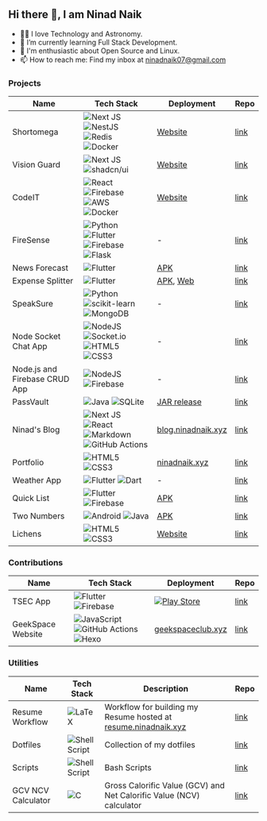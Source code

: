 ## Hi there 👋, I am Ninad Naik

- 👨‍💻 I love Technology and Astronomy.
- 🌱 I’m currently learning Full Stack Development.
- 🐧 I'm enthusiastic about Open Source and Linux.
- 📫 How to reach me: Find my inbox at <a href="mailto:ninadnaik07&commat;gmail.com" target="_blank" rel="noopener noreferrer">ninadnaik07&commat;gmail.com</a>

### Projects

| Name                          | Tech Stack                                                                                                                                                                                                                                                                                                                                                                                                                                                                       | Deployment                                                                                                                                                                                                                            | Repo                                                                                                              |
| ----------------------------- | -------------------------------------------------------------------------------------------------------------------------------------------------------------------------------------------------------------------------------------------------------------------------------------------------------------------------------------------------------------------------------------------------------------------------------------------------------------------------------- | ------------------------------------------------------------------------------------------------------------------------------------------------------------------------------------------------------------------------------------- | ----------------------------------------------------------------------------------------------------------------- |
| Shortomega                    | ![Next JS](https://img.shields.io/badge/Next-black?style=for-the-badge&logo=next.js&logoColor=white) ![NestJS](https://img.shields.io/badge/nestjs-%23E0234E.svg?style=for-the-badge&logo=nestjs&logoColor=white) ![Redis](https://img.shields.io/badge/redis-%23DD0031.svg?style=for-the-badge&logo=redis&logoColor=white) <br> ![Docker](https://img.shields.io/badge/docker-%230db7ed.svg?style=for-the-badge&logo=docker&logoColor=white)                                    | <a href="https://shortomega.ninadnaik.xyz/" target="_blank" rel="noopener noreferrer">Website</a>                                                                                                                                     | <a href="https://github.com/ninadnaik10/shortomega" target="_blank" rel="noopener noreferrer">link</a>            |
| Vision Guard                  | ![Next JS](https://img.shields.io/badge/Next-black?style=for-the-badge&logo=next.js&logoColor=white) ![shadcn/ui](https://img.shields.io/badge/shadcnui-black.svg?style=for-the-badge&logo=shadcnui&logoColor=white)                                                                                                                                                                                                                                                             | <a href="https://vision-guard.vercel.app/" target="_blank" rel="noopener noreferrer">Website</a>                                                                                                                                      | <a href="https://github.com/ninadnaik10/vision-guard" target="_blank" rel="noopener noreferrer">link</a>          |
| CodeIT                        | ![React](https://img.shields.io/badge/react-%2320232a.svg?style=for-the-badge&logo=react&logoColor=%2361DAFB) ![Firebase](https://img.shields.io/badge/firebase-%23039BE5.svg?style=for-the-badge&logo=firebase) ![AWS](https://img.shields.io/badge/AWS-%23FF9900.svg?style=for-the-badge&logo=amazon-aws&logoColor=white) <br> ![Docker](https://img.shields.io/badge/docker-%230db7ed.svg?style=for-the-badge&logo=docker&logoColor=white)                                    | <a href="https://codeitonline.xyz/" target="_blank" rel="noopener noreferrer">Website</a>                                                                                                                                             | <a href="https://github.com/ninadnaik10/codeit" target="_blank" rel="noopener noreferrer">link</a>                |
| FireSense                     | ![Python](https://img.shields.io/badge/python-3670A0?style=for-the-badge&logo=python&logoColor=ffdd54) ![Flutter](https://img.shields.io/badge/Flutter-%2302569B.svg?style=for-the-badge&logo=Flutter&logoColor=white) ![Firebase](https://img.shields.io/badge/firebase-%23039BE5.svg?style=for-the-badge&logo=firebase) <br> ![Flask](https://img.shields.io/badge/flask-%23000.svg?style=for-the-badge&logo=flask&logoColor=white)                                            | -                                                                                                                                                                                                                                     | <a href="https://github.com/ninadnaik10/FireSense" target="_blank" rel="noopener noreferrer">link</a>             |
| News Forecast                 | ![Flutter](https://img.shields.io/badge/Flutter-%2302569B.svg?style=for-the-badge&logo=Flutter&logoColor=white)                                                                                                                                                                                                                                                                                                                                                                  | <a href="https://github.com/ninadnaik10/News-Forecast/releases" target="_blank" rel="noopener noreferrer">APK</a>                                                                                                                     | <a href="https://github.com/ninadnaik10/News-Forecast" target="_blank" rel="noopener noreferrer">link</a>         |
| Expense Splitter              | ![Flutter](https://img.shields.io/badge/Flutter-%2302569B.svg?style=for-the-badge&logo=Flutter&logoColor=white)                                                                                                                                                                                                                                                                                                                                                                  | <a href="https://github.com/ninadnaik10/Expense-Splitter/releases" target="_blank" rel="noopener noreferrer">APK</a>, <a href="https://ninadnaik10.github.io/expense-splitter-web/" target="_blank" rel="noopener noreferrer">Web</a> | <a href="https://github.com/ninadnaik10/Expense-Splitter" target="_blank" rel="noopener noreferrer">link</a>      |
| SpeakSure                     | ![Python](https://img.shields.io/badge/python-3670A0?style=for-the-badge&logo=python&logoColor=ffdd54) ![scikit-learn](https://img.shields.io/badge/scikit--learn-%23F7931E.svg?style=for-the-badge&logo=scikit-learn&logoColor=white) <br> ![MongoDB](https://img.shields.io/badge/MongoDB-%234ea94b.svg?style=for-the-badge&logo=mongodb&logoColor=white)                                                                                                                      | -                                                                                                                                                                                                                                     | <a href="https://github.com/ninadnaik10/SpeakSure" target="_blank" rel="noopener noreferrer">link</a>             |
| Node Socket Chat App          | ![NodeJS](https://img.shields.io/badge/node.js-6DA55F?style=for-the-badge&logo=node.js&logoColor=white) ![Socket.io](https://img.shields.io/badge/Socket.io-black?style=for-the-badge&logo=socket.io&badgeColor=010101) ![HTML5](https://img.shields.io/badge/html5-%23E34F26.svg?style=for-the-badge&logo=html5&logoColor=white) ![CSS3](https://img.shields.io/badge/css3-%231572B6.svg?style=for-the-badge&logo=css3&logoColor=white)                                         | -                                                                                                                                                                                                                                     | <a href="https://github.com/ninadnaik10/node-socket" target="_blank" rel="noopener noreferrer">link</a>           |
| Node.js and Firebase CRUD App | ![NodeJS](https://img.shields.io/badge/node.js-6DA55F?style=for-the-badge&logo=node.js&logoColor=white) ![Firebase](https://img.shields.io/badge/firebase-%23039BE5.svg?style=for-the-badge&logo=firebase)                                                                                                                                                                                                                                                                       | -                                                                                                                                                                                                                                     | <a href="https://github.com/ninadnaik10/nodejs-firebase" target="_blank" rel="noopener noreferrer">link</a>       |
| PassVault                     | ![Java](https://img.shields.io/badge/java-%23ED8B00.svg?style=for-the-badge&logo=openjdk&logoColor=white) ![SQLite](https://img.shields.io/badge/sqlite-%2307405e.svg?style=for-the-badge&logo=sqlite&logoColor=white)                                                                                                                                                                                                                                                           | <a href="https://github.com/ninadnaik10/PassVault" target="_blank" rel="noopener noreferrer">JAR release</a>                                                                                                                          | <a href="https://github.com/ninadnaik10/PassVault" target="_blank" rel="noopener noreferrer">link</a>             |
| Ninad's Blog                  | ![Next JS](https://img.shields.io/badge/Next-black?style=for-the-badge&logo=next.js&logoColor=white) ![React](https://img.shields.io/badge/react-%2320232a.svg?style=for-the-badge&logo=react&logoColor=%2361DAFB) ![Markdown](https://img.shields.io/badge/markdown-%23000000.svg?style=for-the-badge&logo=markdown&logoColor=white) <br> ![GitHub Actions](https://img.shields.io/badge/github%20actions-%232671E5.svg?style=for-the-badge&logo=githubactions&logoColor=white) | <a href="https://blog.ninadnaik.xyz/" target="_blank" rel="noopener noreferrer">blog.ninadnaik.xyz</a>                                                                                                                                | <a href="https://github.com/ninadnaik10/blog" target="_blank" rel="noopener noreferrer">link</a>                  |
| Portfolio                     | ![HTML5](https://img.shields.io/badge/html5-%23E34F26.svg?style=for-the-badge&logo=html5&logoColor=white) ![CSS3](https://img.shields.io/badge/css3-%231572B6.svg?style=for-the-badge&logo=css3&logoColor=white)                                                                                                                                                                                                                                                                 | <a href="https://ninadnaik.xyz" target="_blank" rel="noopener noreferrer">ninadnaik.xyz</a>                                                                                                                                           | <a href="https://github.com/ninadnaik10/ninadnaik10.github.io" target="_blank" rel="noopener noreferrer">link</a> |
| Weather App                   | ![Flutter](https://img.shields.io/badge/Flutter-%2302569B.svg?style=for-the-badge&logo=Flutter&logoColor=white) ![Dart](https://img.shields.io/badge/dart-%230175C2.svg?style=for-the-badge&logo=dart&logoColor=white)                                                                                                                                                                                                                                                           | -                                                                                                                                                                                                                                     | <a href="https://github.com/ninadnaik10/weather-app" target="_blank" rel="noopener noreferrer">link</a>           |
| Quick List                    | ![Flutter](https://img.shields.io/badge/Flutter-%2302569B.svg?style=for-the-badge&logo=Flutter&logoColor=white) ![Firebase](https://img.shields.io/badge/firebase-%23039BE5.svg?style=for-the-badge&logo=firebase)                                                                                                                                                                                                                                                               | <a href="https://github.com/ninadnaik10/QuickList/releases" target="_blank" rel="noopener noreferrer">APK</a>                                                                                                                         | <a href="https://github.com/ninadnaik10/QuickList" target="_blank" rel="noopener noreferrer">link</a>             |
| Two Numbers                   | ![Android](https://img.shields.io/badge/Android-3DDC84?style=for-the-badge&logo=android&logoColor=white) ![Java](https://img.shields.io/badge/java-%23ED8B00.svg?style=for-the-badge&logo=openjdk&logoColor=white)                                                                                                                                                                                                                                                               | <a href="https://github.com/ninadnaik10/twonumbers/releases" target="_blank" rel="noopener noreferrer">APK</a>                                                                                                                        | <a href="https://github.com/ninadnaik10/twonumbers" target="_blank" rel="noopener noreferrer">link</a>            |
| Lichens                       | ![HTML5](https://img.shields.io/badge/html5-%23E34F26.svg?style=for-the-badge&logo=html5&logoColor=white) ![CSS3](https://img.shields.io/badge/css3-%231572B6.svg?style=for-the-badge&logo=css3&logoColor=white)                                                                                                                                                                                                                                                                 | <a href="https://ninadnaik10.github.io/lichens/" target="_blank" rel="noopener noreferrer">Website</a>                                                                                                                                | <a href="https://ninadnaik10.github.io/lichens/" target="_blank" rel="noopener noreferrer">link</a>               |

### Contributions

| Name              | Tech Stack                                                                                                                                                                                                                                                                                                                                                                | Deployment                                                                                                                                                                                                                                                                       | Repo                                                                                                                  |
| ----------------- | ------------------------------------------------------------------------------------------------------------------------------------------------------------------------------------------------------------------------------------------------------------------------------------------------------------------------------------------------------------------------- | -------------------------------------------------------------------------------------------------------------------------------------------------------------------------------------------------------------------------------------------------------------------------------- | --------------------------------------------------------------------------------------------------------------------- |
| TSEC App          | ![Flutter](https://img.shields.io/badge/Flutter-%2302569B.svg?style=for-the-badge&logo=Flutter&logoColor=white) ![Firebase](https://img.shields.io/badge/firebase-%23039BE5.svg?style=for-the-badge&logo=firebase)                                                                                                                                                        | <a href="https://play.google.com/store/apps/details?id=com.madclubtsec.tsec_application&pcampaignid=web_share" target="_blank" rel="noopener noreferrer">![Play Store](https://img.shields.io/badge/Google_Play-414141?style=for-the-badge&logo=google-play&logoColor=white)</a> | <a href="https://github.com/TSEC-MAD-Club/Mobile-App" target="_blank" rel="noopener noreferrer">link</a>              |
| GeekSpace Website | ![JavaScript](https://img.shields.io/badge/javascript-%23323330.svg?style=for-the-badge&logo=javascript&logoColor=%23F7DF1E) ![GitHub Actions](https://img.shields.io/badge/github%20actions-%232671E5.svg?style=for-the-badge&logo=githubactions&logoColor=white) ![Hexo](https://img.shields.io/badge/hexo-%230e83cd.svg?style=for-the-badge&logo=hexo&logoColor=white) | <a href="https://geekspaceclub.xyz/" target="_blank" rel="noopener noreferrer">geekspaceclub.xyz</a>                                                                                                                                                                             | <a href="https://github.com/geekspaceclub/geekspaceclub.github.io" target="_blank" rel="noopener noreferrer">link</a> |

### Utilities

| Name               | Tech Stack                                                                                                                 | Description                                                                                                                                         | Repo                                                                                                           |
| ------------------ | -------------------------------------------------------------------------------------------------------------------------- | --------------------------------------------------------------------------------------------------------------------------------------------------- | -------------------------------------------------------------------------------------------------------------- |
| Resume Workflow    | ![LaTeX](https://img.shields.io/badge/latex-%23008080.svg?style=for-the-badge&logo=latex&logoColor=white)                  | Workflow for building my Resume hosted at <a href="https://resume.ninadnaik.xyz" target="_blank" rel="noopener noreferrer">resume.ninadnaik.xyz</a> | <a href="https://github.com/ninadnaik10/resume" target="_blank" rel="noopener noreferrer">link</a>             |
| Dotfiles           | ![Shell Script](https://img.shields.io/badge/shell_script-%23121011.svg?style=for-the-badge&logo=gnu-bash&logoColor=white) | Collection of my dotfiles                                                                                                                           | <a href="https://github.com/ninadnaik10/dotfiles" target="_blank" rel="noopener noreferrer">link</a>           |
| Scripts            | ![Shell Script](https://img.shields.io/badge/shell_script-%23121011.svg?style=for-the-badge&logo=gnu-bash&logoColor=white) | Bash Scripts                                                                                                                                        | <a href="https://github.com/ninadnaik10/scripts" target="_blank" rel="noopener noreferrer">link</a>            |
| GCV NCV Calculator | ![C](https://img.shields.io/badge/c-%2300599C.svg?style=for-the-badge&logo=c&logoColor=white)                              | Gross Calorific Value (GCV) and Net Calorific Value (NCV) calculator                                                                                | <a href="https://github.com/ninadnaik10/gcv_ncv_calculator" target="_blank" rel="noopener noreferrer">link</a> |

<!--
**ninadnaik10/ninadnaik10** is a ✨ _special_ ✨ repository because its `README.md` (this file) appears on your GitHub profile.-->

